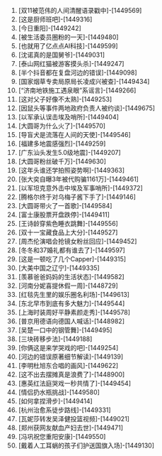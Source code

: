
1. [双11被范伟的人间清醒语录戳中]-[1449569]
1. [这是厨师班吧]-[1449316]
1. [今日重阳]-[1449242]
1. [被生活委员圈粉的一天]-[1449480]
1. [也就用了亿点点AI科技]-[1449599]
1. [沈诺真的是国舅爷]-[1449031]
1. [泰山网红猫被游客摸头杀]-[1449247]
1. [半个抖音都在复盘河边的错误]-[1449098]
1. [国家烟草专卖局原局长凌成兴被查]-[1449434]
1. [“济南地铁施工遇泉眼”系谣言]-[1449266]
1. [这对父子好像不太熟]-[1449253]
1. [因鼠头等事件两地政府负责人被约谈]-[1449675]
1. [以军承认误击埃及哨所]-[1449404]
1. [大圆哥为什么火了]-[1449570]
1. [导盲犬是流落在人间的天使]-[1449546]
1. [福建多地震感强烈]-[1449259]
1. [广东汕头发生5.0级地震]-[1449207]
1. [大圆哥粉丝破千万]-[1449630]
1. [这年头谁还学拍照姿势啊]-[1449363]
1. [张大奕自曝3年被代购骗1161万]-[1449461]
1. [以军坦克意外击中埃及军事哨所]-[1449372]
1. [腾格尔终于对乌梅子酱下手了]-[1449146]
1. [大圆哥带火了一首歌]-[1449584]
1. [富士康股票开盘跌停]-[1449411]
1. [王诗龄穿紫色睡衣跳舞]-[1449556]
1. [双十一宝藏食品上大分]-[1449527]
1. [周杰伦演唱会抢镜女粉丝回应]-[1449452]
1. [冬冬和37婚礼都有谁去了]-[1449597]
1. [这是一顿吃了几个Capper]-[1449315]
1. [大美中国之辽宁]-[1449335]
1. [羡慕爸爸妈妈的生活状态]-[1449582]
1. [河南分妮喜提休假一周]-[1448729]
1. [红毯先生里的娱乐圈名利场]-[1449613]
1. [东北早市到底有多大魅力]-[1449544]
1. [上海时装周好平静素颜走秀]-[1449578]
1. [普京用德语向德国人喊话]-[1448982]
1. [吴楚一口中的钢管舞]-[1449495]
1. [三块砖移步法]-[1449188]
1. [你俩这是来学哭戏的吧]-[1449254]
1. [河边的错误原著细节解读]-[1449139]
1. [李明杜旭东合唱的画风]-[1449622]
1. [这不出去摆摊真是浪费了]-[1448900]
1. [惠英红法庭哭戏一秒共情了]-[1449454]
1. [情侣扔水瓶挑战]-[1449580]
1. [如何拿捏滑步]-[1449414]
1. [杭州治愈系徒步路线]-[1449331]
1. [瓦妮莎转发吴泽健投篮视频]-[1449021]
1. [郑州获网友献血产妇去世]-[1449471]
1. [冯巩祝您重阳安康]-[1449550]
1. [戴着人工耳蜗的孩子们护送国旗入场]-[1449130]